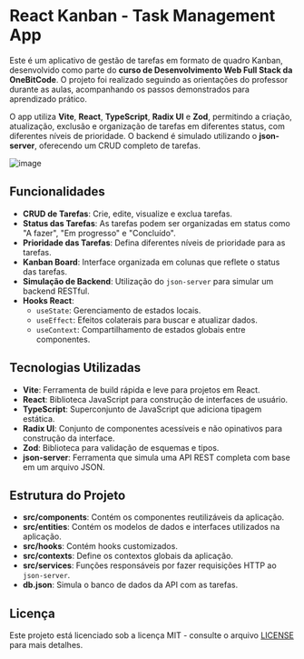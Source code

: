 
# React Kanban - Task Management App  

Este é um aplicativo de gestão de tarefas em formato de quadro Kanban, desenvolvido como parte do **curso de Desenvolvimento Web Full Stack da OneBitCode**. O projeto foi realizado seguindo as orientações do professor durante as aulas, acompanhando os passos demonstrados para aprendizado prático.

O app utiliza **Vite**, **React**, **TypeScript**, **Radix UI** e **Zod**, permitindo a criação, atualização, exclusão e organização de tarefas em diferentes status, com diferentes níveis de prioridade. O backend é simulado utilizando o **json-server**, oferecendo um CRUD completo de tarefas.

![image](https://github.com/user-attachments/assets/1767f3f0-1763-42cb-ab00-b0a78b571b41)  

## Funcionalidades  

- **CRUD de Tarefas**: Crie, edite, visualize e exclua tarefas.  
- **Status das Tarefas**: As tarefas podem ser organizadas em status como "A fazer", "Em progresso" e "Concluído".  
- **Prioridade das Tarefas**: Defina diferentes níveis de prioridade para as tarefas.  
- **Kanban Board**: Interface organizada em colunas que reflete o status das tarefas.  
- **Simulação de Backend**: Utilização do `json-server` para simular um backend RESTful.  
- **Hooks React**:  
  - `useState`: Gerenciamento de estados locais.  
  - `useEffect`: Efeitos colaterais para buscar e atualizar dados.  
  - `useContext`: Compartilhamento de estados globais entre componentes.  

## Tecnologias Utilizadas  

- **Vite**: Ferramenta de build rápida e leve para projetos em React.  
- **React**: Biblioteca JavaScript para construção de interfaces de usuário.  
- **TypeScript**: Superconjunto de JavaScript que adiciona tipagem estática.  
- **Radix UI**: Conjunto de componentes acessíveis e não opinativos para construção da interface.  
- **Zod**: Biblioteca para validação de esquemas e tipos.  
- **json-server**: Ferramenta que simula uma API REST completa com base em um arquivo JSON.  

## Estrutura do Projeto  

- **src/components**: Contém os componentes reutilizáveis da aplicação.  
- **src/entities**: Contém os modelos de dados e interfaces utilizados na aplicação.  
- **src/hooks**: Contém hooks customizados.  
- **src/contexts**: Define os contextos globais da aplicação.  
- **src/services**: Funções responsáveis por fazer requisições HTTP ao `json-server`.  
- **db.json**: Simula o banco de dados da API com as tarefas.  

## Licença  

Este projeto está licenciado sob a licença MIT - consulte o arquivo [LICENSE](LICENSE) para mais detalhes.